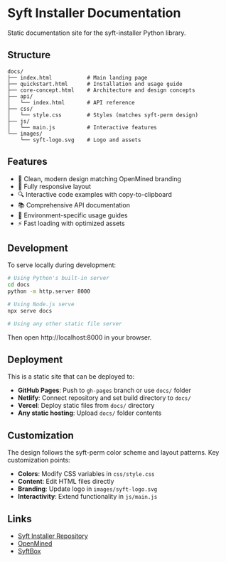 # Syft Installer Documentation

Static documentation site for the syft-installer Python library.

## Structure

```
docs/
├── index.html           # Main landing page
├── quickstart.html      # Installation and usage guide
├── core-concept.html    # Architecture and design concepts
├── api/
│   └── index.html       # API reference
├── css/
│   └── style.css        # Styles (matches syft-perm design)
├── js/
│   └── main.js          # Interactive features
└── images/
    └── syft-logo.svg    # Logo and assets
```

## Features

- 🎨 Clean, modern design matching OpenMined branding
- 📱 Fully responsive layout
- 🔍 Interactive code examples with copy-to-clipboard
- 📚 Comprehensive API documentation
- 🚀 Environment-specific usage guides
- ⚡ Fast loading with optimized assets

## Development

To serve locally during development:

```bash
# Using Python's built-in server
cd docs
python -m http.server 8000

# Using Node.js serve
npx serve docs

# Using any other static file server
```

Then open http://localhost:8000 in your browser.

## Deployment

This is a static site that can be deployed to:

- **GitHub Pages**: Push to `gh-pages` branch or use `docs/` folder
- **Netlify**: Connect repository and set build directory to `docs/`
- **Vercel**: Deploy static files from `docs/` directory
- **Any static hosting**: Upload `docs/` folder contents

## Customization

The design follows the syft-perm color scheme and layout patterns. Key customization points:

- **Colors**: Modify CSS variables in `css/style.css`
- **Content**: Edit HTML files directly
- **Branding**: Update logo in `images/syft-logo.svg`
- **Interactivity**: Extend functionality in `js/main.js`

## Links

- [Syft Installer Repository](https://github.com/OpenMined/syft-installer)
- [OpenMined](https://openmined.org)
- [SyftBox](https://syftbox.openmined.org)